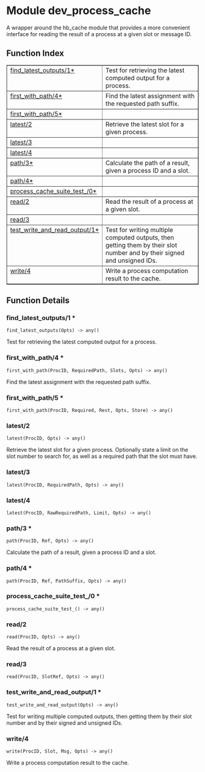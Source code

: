 

# Module dev_process_cache #

A wrapper around the hb_cache module that provides a more
convenient interface for reading the result of a process at a given slot or
message ID.

<a name="index"></a>

## Function Index ##


<table width="100%" border="1" cellspacing="0" cellpadding="2" summary="function index"><tr><td valign="top"><a href="#find_latest_outputs-1">find_latest_outputs/1*</a></td><td>Test for retrieving the latest computed output for a process.</td></tr><tr><td valign="top"><a href="#first_with_path-4">first_with_path/4*</a></td><td>Find the latest assignment with the requested path suffix.</td></tr><tr><td valign="top"><a href="#first_with_path-5">first_with_path/5*</a></td><td></td></tr><tr><td valign="top"><a href="#latest-2">latest/2</a></td><td>Retrieve the latest slot for a given process.</td></tr><tr><td valign="top"><a href="#latest-3">latest/3</a></td><td></td></tr><tr><td valign="top"><a href="#latest-4">latest/4</a></td><td></td></tr><tr><td valign="top"><a href="#path-3">path/3*</a></td><td>Calculate the path of a result, given a process ID and a slot.</td></tr><tr><td valign="top"><a href="#path-4">path/4*</a></td><td></td></tr><tr><td valign="top"><a href="#process_cache_suite_test_-0">process_cache_suite_test_/0*</a></td><td></td></tr><tr><td valign="top"><a href="#read-2">read/2</a></td><td>Read the result of a process at a given slot.</td></tr><tr><td valign="top"><a href="#read-3">read/3</a></td><td></td></tr><tr><td valign="top"><a href="#test_write_and_read_output-1">test_write_and_read_output/1*</a></td><td>Test for writing multiple computed outputs, then getting them by
their slot number and by their signed and unsigned IDs.</td></tr><tr><td valign="top"><a href="#write-4">write/4</a></td><td>Write a process computation result to the cache.</td></tr></table>


<a name="functions"></a>

## Function Details ##

<a name="find_latest_outputs-1"></a>

### find_latest_outputs/1 * ###

`find_latest_outputs(Opts) -> any()`

Test for retrieving the latest computed output for a process.

<a name="first_with_path-4"></a>

### first_with_path/4 * ###

`first_with_path(ProcID, RequiredPath, Slots, Opts) -> any()`

Find the latest assignment with the requested path suffix.

<a name="first_with_path-5"></a>

### first_with_path/5 * ###

`first_with_path(ProcID, Required, Rest, Opts, Store) -> any()`

<a name="latest-2"></a>

### latest/2 ###

`latest(ProcID, Opts) -> any()`

Retrieve the latest slot for a given process. Optionally state a limit
on the slot number to search for, as well as a required path that the slot
must have.

<a name="latest-3"></a>

### latest/3 ###

`latest(ProcID, RequiredPath, Opts) -> any()`

<a name="latest-4"></a>

### latest/4 ###

`latest(ProcID, RawRequiredPath, Limit, Opts) -> any()`

<a name="path-3"></a>

### path/3 * ###

`path(ProcID, Ref, Opts) -> any()`

Calculate the path of a result, given a process ID and a slot.

<a name="path-4"></a>

### path/4 * ###

`path(ProcID, Ref, PathSuffix, Opts) -> any()`

<a name="process_cache_suite_test_-0"></a>

### process_cache_suite_test_/0 * ###

`process_cache_suite_test_() -> any()`

<a name="read-2"></a>

### read/2 ###

`read(ProcID, Opts) -> any()`

Read the result of a process at a given slot.

<a name="read-3"></a>

### read/3 ###

`read(ProcID, SlotRef, Opts) -> any()`

<a name="test_write_and_read_output-1"></a>

### test_write_and_read_output/1 * ###

`test_write_and_read_output(Opts) -> any()`

Test for writing multiple computed outputs, then getting them by
their slot number and by their signed and unsigned IDs.

<a name="write-4"></a>

### write/4 ###

`write(ProcID, Slot, Msg, Opts) -> any()`

Write a process computation result to the cache.

